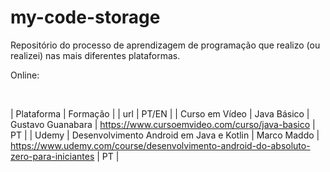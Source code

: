 # my-code-storage


Repositório do processo de aprendizagem de programação que realizo (ou realizei) nas mais diferentes plataformas.



Online:

<br>

| Plataforma | Formação | | url | PT/EN |
| Curso em Vídeo  | Java Básico                              |  Gustavo Guanabara  | https://www.cursoemvideo.com/curso/java-basico                                         |  PT  |
| Udemy           | Desenvolvimento Android em Java e Kotlin |  Marco Maddo        | https://www.udemy.com/course/desenvolvimento-android-do-absoluto-zero-para-iniciantes  |  PT  |
